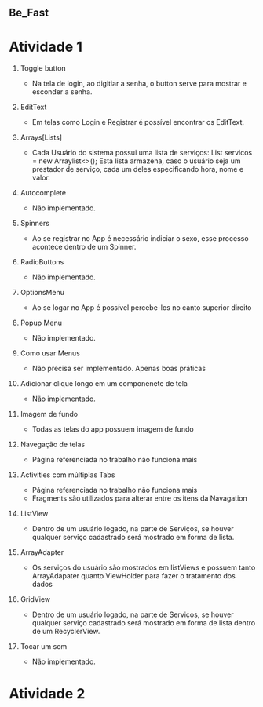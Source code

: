 ## Be_Fast


# Atividade 1

1. Toggle button
    - Na tela de login, ao digitiar a senha, o button serve para mostrar e esconder a senha.

2. EditText
    - Em telas como Login e Registrar é possível encontrar os EditText.
  
3. Arrays[Lists]
    - Cada Usuário do sistema possui uma lista de serviços: List<Servico> servicos = new Arraylist<>(); Esta lista armazena, caso o usuário seja um prestador de serviço, cada um deles especificando hora, nome e valor.
  
4. Autocomplete
   - Não implementado.
 
5. Spinners
    - Ao se registrar no App é necessário indiciar o sexo, esse processo acontece dentro de um Spinner.
  
6. RadioButtons
    - Não implementado.
   
7. OptionsMenu
    - Ao se logar no App é possível percebe-los no canto superior direito
    
8. Popup Menu
    - Não implementado.
   
9. Como usar Menus
    - Não precisa ser implementado. Apenas boas práticas
    
10. Adicionar clique longo em um componenete de tela
    - Não implementado.

11. Imagem de fundo
    - Todas as telas do app possuem imagem de fundo
  
12. Navegação de telas
    - Página referenciada no trabalho não funciona mais
   
13. Activities	com	múltiplas	Tabs
    - Página referenciada no trabalho não funciona mais
    - Fragments são utilizados para alterar entre os itens da Navagation 

14. ListView
    - Dentro de um usuário logado, na parte de Serviços, se houver qualquer serviço cadastrado será mostrado em forma de lista.
  
15. ArrayAdapter
    - Os serviços do usuário são mostrados em listViews e possuem tanto ArrayAdapater quanto ViewHolder para fazer o tratamento dos dados

16. GridView
    - Dentro de um usuário logado, na parte de Serviços, se houver qualquer serviço cadastrado será mostrado em forma de lista dentro de um RecyclerView.
  
17. Tocar um som
    - Não implementado.

# Atividade 2
